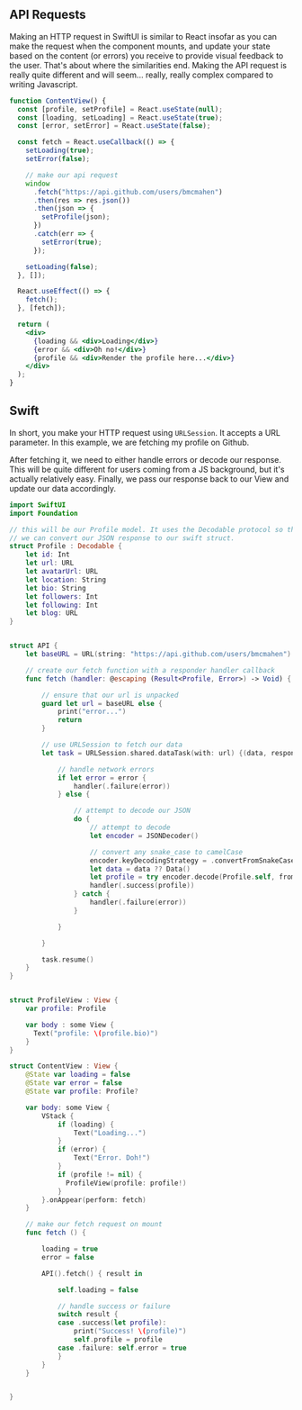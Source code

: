 ## API Requests

Making an HTTP request in SwiftUI is similar to React insofar as you can make the request when the component mounts, and update your state based on the content (or errors) you receive to provide visual feedback to the user. That's about where the similarities end. Making the API request is really quite different and will seem... really, really complex compared to writing Javascript.

```jsx
function ContentView() {
  const [profile, setProfile] = React.useState(null);
  const [loading, setLoading] = React.useState(true);
  const [error, setError] = React.useState(false);

  const fetch = React.useCallback(() => {
    setLoading(true);
    setError(false);

    // make our api request
    window
      .fetch("https://api.github.com/users/bmcmahen")
      .then(res => res.json())
      .then(json => {
        setProfile(json);
      })
      .catch(err => {
        setError(true);
      });

    setLoading(false);
  }, []);

  React.useEffect(() => {
    fetch();
  }, [fetch]);

  return (
    <div>
      {loading && <div>Loading</div>}
      {error && <div>Oh no!</div>}
      {profile && <div>Render the profile here...</div>}
    </div>
  );
}
```

## Swift

In short, you make your HTTP request using `URLSession`. It accepts a URL parameter. In this example, we are fetching my profile on Github.

After fetching it, we need to either handle errors or decode our response. This will be quite different for users coming from a JS background, but it's actually relatively easy. Finally, we pass our response back to our View and update our data accordingly.

```swift
import SwiftUI
import Foundation

// this will be our Profile model. It uses the Decodable protocol so that
// we can convert our JSON response to our swift struct.
struct Profile : Decodable {
    let id: Int
    let url: URL
    let avatarUrl: URL
    let location: String
    let bio: String
    let followers: Int
    let following: Int
    let blog: URL
}


struct API {
    let baseURL = URL(string: "https://api.github.com/users/bmcmahen")

    // create our fetch function with a responder handler callback
    func fetch (handler: @escaping (Result<Profile, Error>) -> Void) {

        // ensure that our url is unpacked
        guard let url = baseURL else {
            print("error...")
            return
        }

        // use URLSession to fetch our data
        let task = URLSession.shared.dataTask(with: url) {(data, response, error) in

            // handle network errors
            if let error = error {
                handler(.failure(error))
            } else {

                // attempt to decode our JSON
                do {
                    // attempt to decode
                    let encoder = JSONDecoder()

                    // convert any snake_case to camelCase
                    encoder.keyDecodingStrategy = .convertFromSnakeCase
                    let data = data ?? Data()
                    let profile = try encoder.decode(Profile.self, from: data)
                    handler(.success(profile))
                } catch {
                    handler(.failure(error))
                }

            }

        }

        task.resume()
    }
}


struct ProfileView : View {
    var profile: Profile

    var body : some View {
      Text("profile: \(profile.bio)")
    }
}

struct ContentView : View {
    @State var loading = false
    @State var error = false
    @State var profile: Profile?

    var body: some View {
        VStack {
            if (loading) {
                Text("Loading...")
            }
            if (error) {
                Text("Error. Doh!")
            }
            if (profile != nil) {
              ProfileView(profile: profile!)
            }
        }.onAppear(perform: fetch)
    }

    // make our fetch request on mount
    func fetch () {

        loading = true
        error = false

        API().fetch() { result in

            self.loading = false

            // handle success or failure
            switch result {
            case .success(let profile):
                print("Success! \(profile)")
                self.profile = profile
            case .failure: self.error = true
            }
        }
    }


}
```
